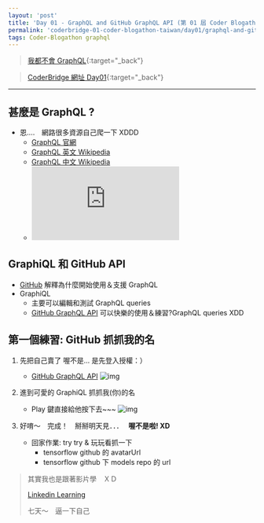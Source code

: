 ```yaml
---
layout: 'post'
title: 'Day 01 - GraphQL and GitHub GraphQL API (第 01 屆 Coder Blogathon Taiwan)'
permalink: 'coderbridge-01-coder-blogathon-taiwan/day01/graphql-and-github-graphql-api'
tags: Coder-Blogathon graphql
---
```


> [我都不會 GraphQL](https://www.coderbridge.com/series/6f23d5d27f5b4e20bedbef1feff4d66e){:target="_back"}


> [CoderBridge 網址 Day01](https://www.coderbridge.com/posts/f466040adab34404ab19fe86309bc6dd){:target="_back"}

---

## 甚麼是 GraphQL ?

- 恩....　網路很多資源自己爬一下 XDDD
   - [GraphQL 官網](https://graphql.org/)
   - [GraphQL 英文 Wikipedia](https://en.wikipedia.org/wiki/GraphQL)
   - [GraphQL 中文 Wikipedia](https://zh.wikipedia.org/wiki/GraphQL)
   -  <iframe src="https://www.youtube.com/embed/VjXb3PRL9WI" frameborder="0" allow="accelerometer; autoplay; encrypted-media; gyroscope; picture-in-picture" allowfullscreen></iframe> 


## GraphiQL 和 GitHub API

- [GitHub](https://github.blog/2016-09-14-the-github-graphql-api/) 解釋為什麼開始使用＆支援 GraphQL
- GraphiQL
   - 主要可以編輯和測試 GraphQL queries
   - [GitHub GraphQL API](https://developer.github.com/v4/explorer/) 可以快樂的使用＆練習?GraphQL queries XDD


## 第一個練習: GitHub 抓抓我的名

1. 先把自己賣了 喔不是... 是先登入授權：）
   - [GitHub GraphQL API](https://developer.github.com/v4/explorer/)
      ![img](https://static.coderbridge.com/img/yuting3656/51a07877112148879b3f4d5ddfb2d6e5.jpg)

2. 進到可愛的 GraphiQL 抓抓我(你)的名
   - Play 鍵直接給他按下去~~~
      ![img](https://static.coderbridge.com/img/yuting3656/efd05a8c59ec4a0c9a2f5fbc5e775e36.jpg)
      
3. 好唷～　完成！　掰掰明天見．．．　
   __喔不是啦! XD__　
   - 回家作業: try try & 玩玩看抓一下
      - tensorflow github 的 avatarUrl 
      - tensorflow github 下 models repo 的 url



>  其實我也是跟著影片學　ＸＤ　
>
>  [Linkedin Learning](https://www.linkedin.com/learning/paths/stay-ahead-in-graphql?u=43607124)
>
>  七天～　逼一下自己